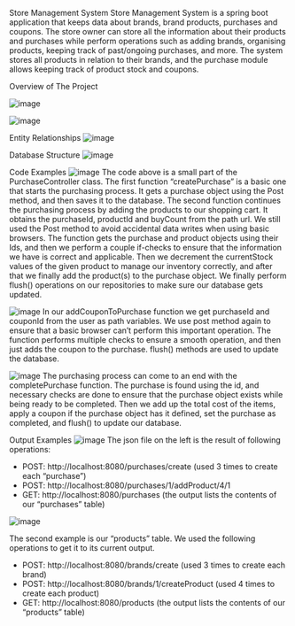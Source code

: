 Store Management System
Store Management System is a spring boot application that keeps data about brands, brand products, purchases and coupons. The store owner can store all the information about their products and purchases while perform operations such as adding brands, organising products, keeping track of past/ongoing purchases, and more. The system stores all products in relation to their brands, and the purchase module allows keeping track of product stock and coupons.

Overview of The Project
<br>

![image](https://github.com/Meroby113/Store-Management-Systema-spring-boot-application-/assets/91911696/8881f741-088c-45ba-a8f4-5f438e134449)

![image](https://github.com/Meroby113/Store-Management-Systema-spring-boot-application-/assets/91911696/a786d01b-8731-49c0-9ed9-f31d69048fb1)

Entity Relationships
![image](https://github.com/Meroby113/Store-Management-Systema-spring-boot-application-/assets/91911696/cd747012-be26-47b7-9ce9-d59ecb86ad22)

Database Structure
![image](https://github.com/Meroby113/Store-Management-Systema-spring-boot-application-/assets/91911696/f65bf0ea-6d35-463a-a96a-f8eef34c36aa)

Code Examples
![image](https://github.com/Meroby113/Store-Management-Systema-spring-boot-application-/assets/91911696/5462e00e-7e1d-4413-9255-14b7a9979137)
The code above is a small part of the PurchaseController class. The first function “createPurchase” is a basic one that starts the purchasing process. It gets a purchase object using the Post method, and then saves it to the database.
The second function continues the purchasing process by adding the products to our shopping cart. It obtains the purchaseId, productId and buyCount from the path url. We still used the Post method to avoid accidental data writes when using basic browsers. The function gets the purchase and product objects using their Ids, and then we perform a couple if-checks to ensure that the information we have is correct and applicable. Then we decrement the currentStock values of the given product to manage our inventory correctly, and after that we finally add the product(s) to the purchase object. We finally perform flush() operations on our repositories to make sure our database gets updated.

![image](https://github.com/Meroby113/Store-Management-Systema-spring-boot-application-/assets/91911696/3a783ce2-6148-41c9-8897-355b1564d814)
In our addCouponToPurchase function we get purchaseId and couponId from the user as path variables. We use post method again to ensure that a basic browser can’t perform this important operation. The function performs multiple checks to ensure a smooth operation, and then just adds the coupon to the purchase. flush() methods are used to update the database.

![image](https://github.com/Meroby113/Store-Management-Systema-spring-boot-application-/assets/91911696/67848b3e-c83d-43ec-8d44-19fd918eb9ba)
The purchasing process can come to an end with the completePurchase function. The purchase is found using the id, and necessary checks are done to ensure that the purchase object exists while being ready to be completed. Then we add up the total cost of the items, apply a coupon if the purchase object has it defined, set the purchase as completed, and flush() to update our database.

Output Examples
![image](https://github.com/Meroby113/Store-Management-Systema-spring-boot-application-/assets/91911696/d5acd014-59f6-4e23-b52c-1946c13abf6c)
The json file on the left is the result of following operations: 
- POST: http://localhost:8080/purchases/create
(used 3 times to create each “purchase”)
- POST: http://localhost:8080/purchases/1/addProduct/4/1
- GET: http://localhost:8080/purchases
(the output lists the contents of our “purchases” table)

![image](https://github.com/Meroby113/Store-Management-Systema-spring-boot-application-/assets/91911696/704129af-8e12-4847-a932-bf7ff8e78023)

The second example is our “products” table. We used the following operations to get it to its current output. 
- POST: http://localhost:8080/brands/create
(used 3 times to create each brand)
- POST: http://localhost:8080/brands/1/createProduct
(used 4 times to create each product)
- GET: http://localhost:8080/products
(the output lists the contents of our “products” table)









